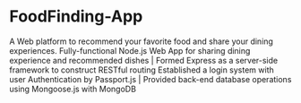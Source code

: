# FoodFinding-App
A Web platform to recommend your favorite food and share your dining experiences.
Fully-functional Node.js Web App for sharing dining experience and recommended dishes | Formed Express as a server-side framework to construct RESTful routing
Established a login system with user Authentication by Passport.js | Provided back-end database operations using Mongoose.js with MongoDB
